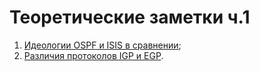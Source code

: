# Теоретические заметки ч.1

1. [Идеологии OSPF и ISIS в сравнении](); 
2. [Различия протоколов IGP и EGP]().